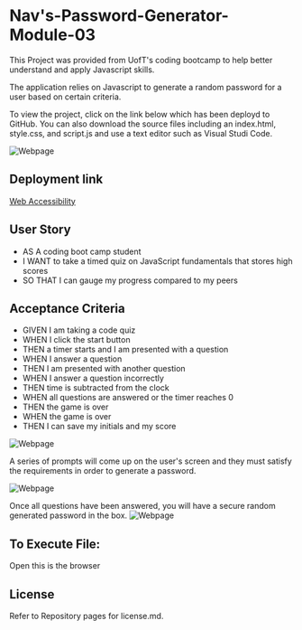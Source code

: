 # Nav's-Password-Generator-Module-03

This Project was provided from UofT's coding bootcamp to help better understand and apply Javascript skills.

The application relies on Javascript to generate a random password for a user based on certain criteria.

To view the project, click on the link below which has been deployd to GitHub. You can also download the source files including an index.html, style.css, and script.js
and use a text editor such as Visual Studi Code.

![Webpage](./assets/images/03-javascript-homework-demo.png)

## Deployment link

[Web Accessibility](https://navaulakh24.github.io/Password-Generator/)

## User Story
- AS A coding boot camp student
- I WANT to take a timed quiz on JavaScript fundamentals that stores high scores
- SO THAT I can gauge my progress compared to my peers

## Acceptance Criteria

- GIVEN I am taking a code quiz
- WHEN I click the start button
- THEN a timer starts and I am presented with a question
- WHEN I answer a question
- THEN I am presented with another question
- WHEN I answer a question incorrectly
- THEN time is subtracted from the clock
- WHEN all questions are answered or the timer reaches 0
- THEN the game is over
- WHEN the game is over
- THEN I can save my initials and my score



![Webpage](./assets/images/Screenshot%20(3).png)

A series of prompts will come up on the user's screen and they must satisfy the requirements in order to generate a password.

![Webpage](./assets/images/Screenshot%20(4).png)

Once all questions have been answered, you will have a secure random generated password in the box.
![Webpage](./assets/images/Screenshot%20(5).png)

## To Execute File:
Open this is the browser

## License

Refer to Repository pages for license.md.
